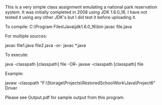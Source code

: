 This is a very simple class assignment emulating a national park reservation system. It was initially completed in 2008 using JDK 1.6.0_16. I have not tested it using any other JDK's but I did test it before uploading it.

To compile:
C:\Program Files\Java\jdk1.6.0_16\bin
javac file.java

For multiple sources:

javac file1.java file2.java
-or-
javac *.java

To execute:

java -classpath [classpath] file
-OR-
javaw -classpath [classpath] file

Example:

javaw -classpath "F:\Storage\Projects\RestoredSchoolWork\Java\Project6" Driver

Please see Output.pdf for sample output from this program.
